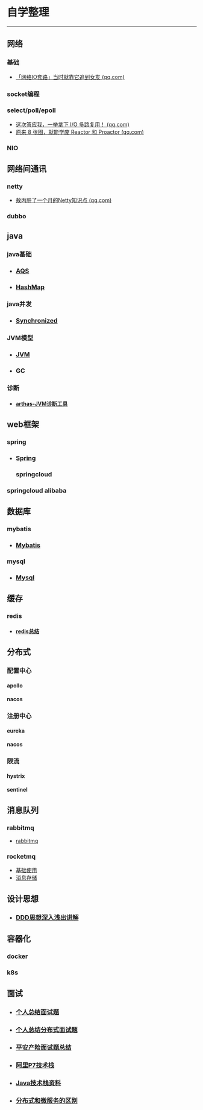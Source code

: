 # 自学整理

---

## 网络

### 基础

- [「网络IO套路」当时就靠它追到女友 (qq.com)](https://mp.weixin.qq.com/s/x-AZQO5uiuu5svIvScotzA)

### socket编程

### select/poll/epoll

- [这次答应我，一举拿下 I/O 多路复用！ (qq.com)](https://mp.weixin.qq.com/s?__biz=MzUxODAzNDg4NQ==&mid=2247489558&idx=1&sn=7a96604032d28b8843ca89cb8c129154&scene=21#wechat_redirect)
- [原来 8 张图，就能学废 Reactor 和 Proactor (qq.com)](https://mp.weixin.qq.com/s/px6-YnPEUCEqYIp_YHhDzg)

### NIO

## 网络间通讯

### netty

- [敖丙肝了一个月的Netty知识点 (qq.com)](https://mp.weixin.qq.com/s/I9PGsWo7-ykGf2diKklGtA)

### dubbo

## java

### java基础

- ### [AQS](it/AQS.md)

- ### [HashMap](it/hashMap.md)

### java并发

- ### [Synchronized](it/synchronized.md)

### JVM模型

- ### [JVM](it/JVM.md)
- ### GC

### 诊断

- #### [arthas-JVM诊断工具](https://alibaba.github.io/arthas/commands.html)

## web框架

### spring

- ### [Spring](it/spring.md)
  
  ### springcloud

### springcloud alibaba

## 数据库

### mybatis

- ### [Mybatis](it/mybatis.md)

### mysql

- ### [Mysql](it/mysql.md)

## 缓存

### redis

- #### [redis总结](it/redis.md)

## 分布式

### 配置中心

#### apollo

#### nacos

### 注册中心

#### eureka

#### nacos

### 限流

#### hystrix

#### sentinel

## 消息队列

### rabbitmq

- [rabbitmq](it/rabbitmq.md)

### rocketmq

- [基础使用](https://www.cnblogs.com/boboooo/category/1779669.html)
- [消息存储]()

## 设计思想

- ### [DDD思想深入浅出讲解](https://zhuanlan.zhihu.com/p/366395817)

## 容器化

### docker

### k8s

## 面试

- ### [个人总结面试题](it/interview-with-answer.md)

- ### [个人总结分布式面试题](it/distributed.md)

- ### [平安产险面试题总结](it/pinganchanxian.md)

- ### [阿里P7技术栈](it/ali-p7-stack.md)

- ### [Java技术栈资料](it/another-java-stack.md)

- ### [分布式和微服务的区别](it/difference-microserice.md)
